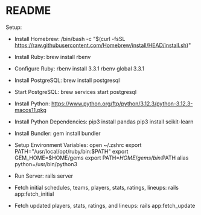 # README

Setup:

* Install Homebrew: /bin/bash -c "$(curl -fsSL https://raw.githubusercontent.com/Homebrew/install/HEAD/install.sh)"

* Install Ruby: brew install rbenv

* Configure Ruby:
    rbenv install 3.3.1
    rbenv global 3.3.1

* Install PostgreSQL: brew install postgresql
  
* Start PostgreSQL: brew services start postgresql

* Install Python: https://www.python.org/ftp/python/3.12.3/python-3.12.3-macos11.pkg
  
* Install Python Dependencies:
    pip3 install pandas
    pip3 install scikit-learn

* Install Bundler: gem install bundler
  
* Setup Environment Variables:
    open ~/.zshrc
        export PATH="/usr/local/opt/ruby/bin:$PATH"
        export GEM_HOME=$HOME/gems
        export PATH=$HOME/gems/bin:$PATH
        alias python=/usr/bin/python3

* Run Server: rails server
  
* Fetch initial schedules, teams, players, stats, ratings, lineups: rails app:fetch_initial
  
* Fetch updated players, stats, ratings, and lineups: rails app:fetch_update 
